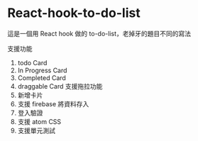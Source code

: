 # React-hook-to-do-list
這是一個用 React hook 做的 to-do-list，老掉牙的題目不同的寫法

支援功能
1. todo Card
2. In Progress Card
3. Completed Card
4. draggable Card 支援拖拉功能
5. 新增卡片
6. 支援 firebase 將資料存入
7. 登入驗證
8. 支援 atom CSS
9. 支援單元測試